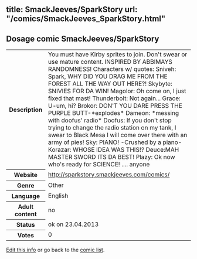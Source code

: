 title: SmackJeeves/SparkStory
url: "/comics/SmackJeeves_SparkStory.html"
---
Dosage comic SmackJeeves/SparkStory
-----------------------------------------

<table class="comicinfo">
<tr>
<th>Description</th><td>You must have Kirby sprites to join. Don't swear or use mature content. INSPIRED BY ABBIMAYS RANDOMNESS! Characters w/ quotes: Sniveh: Spark, WHY DID YOU DRAG ME FROM THE FOREST ALL THE WAY OUT HERE?! Skybyte: SNIVIES FOR DA WIN! Magolor: Oh come on, I just fixed that mast! Thunderbolt: Not again... Grace: U-um, hi? Brokor: DON'T YOU DARE PRESS THE PURPLE BUTT-*explodes* Dameon: *messing with doofus' radio* Doofus: If you don't stop trying to change the radio station on my tank, I swear to Black Mesa I will come over there with an army of pies! Sky: PIANO! -Crushed by a piano- Korazar: WHOSE IDEA WAS THIS!? Deuce:MAH MASTER SWORD ITS DA BEST! Plazy: Ok now who's ready for SCIENCE! .... anyone</td>
</tr>
<tr>
<th>Website</th><td><a href="http://sparkstory.smackjeeves.com/comics/">http://sparkstory.smackjeeves.com/comics/</a></td>
</tr>
<tr>
<th>Genre</th><td>Other</td>
</tr>
<tr>
<th>Language</th><td>English</td>
</tr>
<tr>
<th>Adult content</th><td>no</td>
</tr>
<tr>
<th>Status</th><td>ok on 23.04.2013</td>
</tr>
<tr>
<th>Votes</th><td>0</div></td>
</tr>
</table>

[Edit this info](/comics/SmackJeeves_SparkStory_edit.html) or go back to the [comic list](../comic-index.html).
